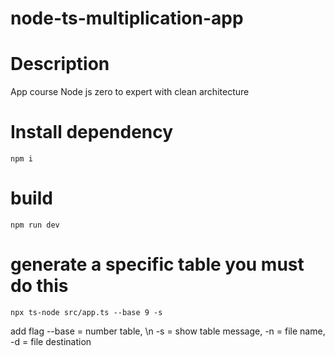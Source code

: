 # node-ts-multiplication-app

# Description

App course Node js zero to expert with clean architecture

# Install dependency

```
npm i
```

# build

```
npm run dev
```

# generate a specific table you must do this

```
npx ts-node src/app.ts --base 9 -s
```

add flag
--base = number table, \n
-s = show table message, 
-n = file name, 
-d = file destination
